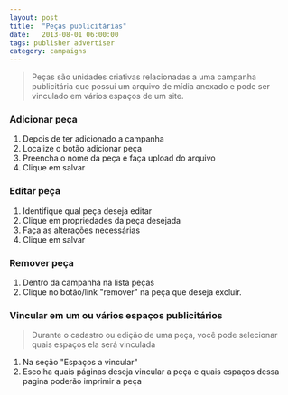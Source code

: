 ```yaml
---
layout: post
title:  "Peças publicitárias"
date:   2013-08-01 06:00:00
tags: publisher advertiser
category: campaigns
---
```


> Peças são unidades criativas relacionadas a uma campanha publicitária que possui um arquivo de mídia anexado 
e pode ser vinculado em vários espaços de um site.

### Adicionar peça
1. Depois de ter adicionado a campanha
2. Localize o botão adicionar peça
3. Preencha o nome da peça e faça upload do arquivo
4. Clique em salvar

### Editar peça
1. Identifique qual peça deseja editar
2. Clique em propriedades da peça desejada
3. Faça as alterações necessárias
4. Clique em salvar

### Remover peça
1. Dentro da campanha na lista peças
2. Clique no botão/link "remover" na peça que deseja excluir.

### Vincular em um ou vários espaços publicitários
> Durante o cadastro ou edição de uma peça, você pode selecionar quais espaços ela será vinculada

1. Na seção "Espaços a vincular"
2. Escolha quais páginas deseja vincular a peça e quais espaços dessa pagina poderão imprimir a peça